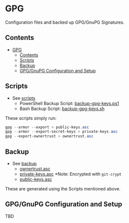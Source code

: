 # GPG

Configuration files and backed up GPG/GnuPG Signatures.

## Contents

<!-- START doctoc generated TOC please keep comment here to allow auto update -->
<!-- DON'T EDIT THIS SECTION, INSTEAD RE-RUN doctoc TO UPDATE -->
<!-- END doctoc -->

- [GPG](#gpg)
  - [Contents](#contents)
  - [Scripts](#scripts)
  - [Backup](#backup)
  - [GPG/GnuPG Configuration and Setup](#gpggnupg-configuration-and-setup)

<!-- END doctoc generated TOC please keep comment here to allow auto update -->

<!-- END doctoc generated TOC please keep comment here to allow auto update -->

## Scripts

- See [scripts](./scripts/)
  - PowerShell Backup Script: [backup-gpg-keys.ps1](scripts/backup-gpg-keys.ps1)
  - Bash Backup Script: [backup-gpg-keys.sh](scripts/backup-gpg-keys.sh)

These scripts simply run:

```powershell
gpg --armor --export > public-keys.asc
gpg --armor --export-secret-keys > private-keys.asc
gpg --export-ownertrust > ownertrust.asc
```
## Backup

- See [backup](./backup/)
  - [ownertrust.asc](backup/ownertrust.asc)
  - [private-keys.asc](backup/private-keys.asc) *Note: Encrypted with `git-crypt`
  - [public-keys.asc](backup/public-keys.asc)

These are generated using the Scripts mentioned above.

## GPG/GnuPG Configuration and Setup

TBD
